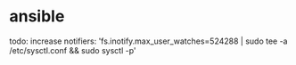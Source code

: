 # ansible

todo: increase notifiers: 'fs.inotify.max_user_watches=524288 | sudo tee -a /etc/sysctl.conf && sudo sysctl -p'
